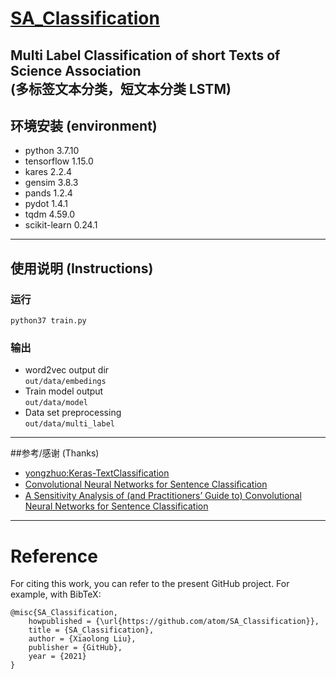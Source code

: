 # [SA_Classification](https://github.com/atom-zh/SA_Classification)
Multi Label Classification of short Texts of Science Association  
(多标签文本分类，短文本分类 LSTM)
---
## 环境安装 (environment)
- python 3.7.10
- tensorflow 1.15.0
- kares 2.2.4
- gensim 3.8.3
- pands 1.2.4
- pydot 1.4.1
- tqdm 4.59.0
- scikit-learn 0.24.1
---
## 使用说明 (Instructions)
### 运行
`python37 train.py`
### 输出
- word2vec output dir  
`out/data/embedings`
- Train model output  
`out/data/model`
- Data set preprocessing  
`out/data/multi_label`
---
##参考/感谢 (Thanks)
* [yongzhuo:Keras-TextClassification](https://github.com/yongzhuo/Keras-TextClassification)
* [Convolutional Neural Networks for Sentence Classiﬁcation](https://arxiv.org/abs/1408.5882)
* [A Sensitivity Analysis of (and Practitioners’ Guide to) Convolutional Neural Networks for Sentence Classification](https://arxiv.org/abs/1510.03820)
---
# Reference
For citing this work, you can refer to the present GitHub project. For example, with BibTeX:
```
@misc{SA_Classification,
    howpublished = {\url{https://github.com/atom/SA_Classification}},
    title = {SA_Classification},
    author = {Xiaolong Liu},
    publisher = {GitHub},
    year = {2021}
}
```

